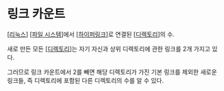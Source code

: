 # 링크 카운트

[[리눅스]] [[파일 시스템]]에서 [[하이퍼링크]]로 연결된 [[디렉토리]]의 수.

새로 만든 모든 [[디렉토리]]는 자기 자신과 상위 디렉토리에 관한 링크를 2개 가지고 있다. 

그러므로 링크 카운트에서 2를 빼면 해당 디렉토리가 가진 기본 링크를 제외한 새로운 링크들, 즉 디렉토리에 포함된 다른 디렉토리의 수를 알 수 있다. 


[//begin]: # "Autogenerated link references for markdown compatibility"
[리눅스]: 리눅스.md "리눅스"
[파일 시스템]: <파일 시스템.md> "파일 시스템"
[하이퍼링크]: 하이퍼링크.md "하이퍼링크"
[디렉토리]: 디렉토리.md "디렉토리"
[디렉토리]: 디렉토리.md "디렉토리"
[//end]: # "Autogenerated link references"